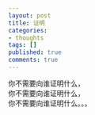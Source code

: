 ```yaml
---
layout: post
title: 证明
categories:
- thoughts
tags: []
published: true
comments: true
---
```

<p>你不需要向谁证明什么，<br />你不需要向谁证明什么，<br />你不需要向谁证明什么。。。</p>
